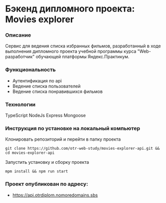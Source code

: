 # Бэкенд дипломного проекта: Movies explorer

### Описание
Сервис для ведения списка избранных фильмов, 
разработанный в ходе выполнения дипломного проекта
учебной программы курса "Web-разработчик" 
обучающей платформы Яндекс.Практикум.
### Функциональность
* Аутентификация по api
* Ведение списка пользователей
* Ведение списка понравившихся фильмов
### Технологии
TypeScript
NodeJs
Express
Mongoose
### Инструкция по установке на локальный компьютер
Клонировать репозиторий и перейти в папку проекта
```
git clone https://github.com/otr-web-study/movies-explorer-api.git && cd movies-explorer-api
```
Запустить установку и сборку проекта
```
mpm install && npm run start
```
### Проект опубликован по адресу:
- https://api.otrdiplom.nomoredomains.sbs
